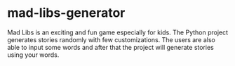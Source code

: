# mad-libs-generator
 Mad Libs is an exciting and fun game especially for kids.  The Python project generates stories randomly with few customizations.  The users are also able to input some words and after that the project will generate stories using your words.
